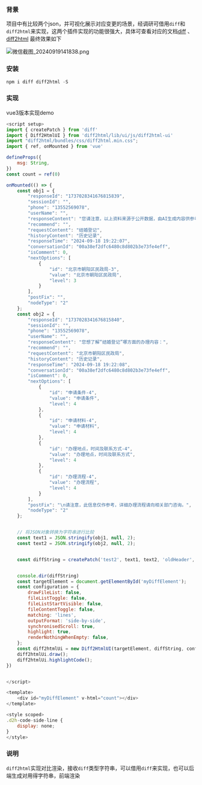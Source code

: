 ### 背景

项目中有比较两个json，并可视化展示对应变更的场景，经调研可借用`diff`和`diff2html`来实现，这两个插件实现的功能很强大，具体可查看对应的文档[diff](https://www.npmjs.com/package/diff) 、[diff2html](https://www.npmjs.com/package/diff2html)
最终效果如下

![微信截图\_20240919141838.png](https://p0-xtjj-private.juejin.cn/tos-cn-i-73owjymdk6/e8e73267f3104b56a3bf2cae18457d72~tplv-73owjymdk6-jj-mark-v1:0:0:0:0:5o6Y6YeR5oqA5pyv56S-5Yy6IEAg5LiJ5bCP5rKz:q75.awebp?policy=eyJ2bSI6MywidWlkIjoiNDIyMjU2MjE0MTIxMDQ3OCJ9&rk3s=f64ab15b&x-orig-authkey=f32326d3454f2ac7e96d3d06cdbb035152127018&x-orig-expires=1755072027&x-orig-sign=1vB6QM%2Fmo7rsXdKAJWrxaf3gP0U%3D)

### 安装

```js
npm i diff diff2html -S
```

### 实现

vue3版本实现demo

```js
<script setup>
import { createPatch } from 'diff'
import { Diff2HtmlUI } from 'diff2html/lib/ui/js/diff2html-ui'
import "diff2html/bundles/css/diff2html.min.css";
import { ref, onMounted } from 'vue'

defineProps({
    msg: String,
})
const count = ref(0)

onMounted(() => {
    const obj1 = {
        "responseId": "1737028341676815839",
        "sessionId": "",
        "phone": "13552569078",
        "userName": "",
        "responseContent": "您请注意，以上资料来源于公开数据，由AI生成内容供参考。",
        "recommend": "",
        "requestContent": "结婚登记",
        "historyContent": "历史记录",
        "responseTime": "2024-09-18 19:22:07",
        "conversationId": "00a38ef2dfc6480c8d802b3e73fe4eff",
        "isComment": 0,
        "nextOptions": [
            {
                "id": "北京市朝阳区民政局-3",
                "value": "北京市朝阳区民政局",
                "level": 3
            }
        ],
        "postFix": "",
        "nodeType": "2"
    };
    const obj2 = {
        "responseId": "1737028341676815840",
        "sessionId": "",
        "phone": "13552569078",
        "userName": "",
        "responseContent": "您想了解“结婚登记”哪方面的办理内容：",
        "recommend": "",
        "requestContent": "北京市朝阳区民政局",
        "historyContent": "历史记录",
        "responseTime": "2024-09-18 19:22:08",
        "conversationId": "00a38ef2dfc6480c8d802b3e73fe4eff",
        "isComment": 0,
        "nextOptions": [
            {
                "id": "申请条件-4",
                "value": "申请条件",
                "level": 4
            },
            {
                "id": "申请材料-4",
                "value": "申请材料",
                "level": 4
            },
            {
                "id": "办理地点，时间及联系方式-4",
                "value": "办理地点，时间及联系方式",
                "level": 4
            },
            {
                "id": "办理流程-4",
                "value": "办理流程",
                "level": 4
            }
        ],
        "postFix": "\n请注意，此信息仅作参考，详细办理流程请向相关部门咨询。",
        "nodeType": "2"
    };


    // 将JSON对象转换为字符串进行比较  
    const text1 = JSON.stringify(obj1, null, 2);
    const text2 = JSON.stringify(obj2, null, 2);


    const diffString = createPatch('test2', text1, text2, 'oldHeader', 'newHeader');


    console.dir(diffString)
    const targetElement = document.getElementById('myDiffElement');
    const configuration = {
        drawFileList: false,
        fileListToggle: false,
        fileListStartVisible: false,
        fileContentToggle: false,
        matching: 'lines',
        outputFormat: 'side-by-side',
        synchronisedScroll: true,
        highlight: true,
        renderNothingWhenEmpty: false,
    };
    const diff2htmlUi = new Diff2HtmlUI(targetElement, diffString, configuration);
    diff2htmlUi.draw();
    diff2htmlUi.highlightCode();
})


</script>

<template>
    <div id="myDiffElement" v-html="count"></div>
</template>

<style scoped>
.d2h-code-side-line {
    display: none;
}
</style>

```

### 说明

`diff2html`实现对比渲染，接收`diff`类型字符串，可以借用`diff`来实现，也可以后端生成对用得字符串，前端渲染
